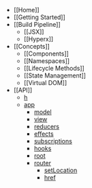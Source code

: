 * [[Home]]
* [[Getting Started]]
* [[Build Pipeline]]
  * [[JSX]]
  * [[Hyperx]]
* [[Concepts]]
  * [[Components]]
  * [[Namespaces]]
  * [[Lifecycle Methods]]
  * [[State Management]]
  * [[Virtual DOM]]
* [[API]]
  * [h](/hyperapp/hyperapp/wiki/api#h)
  * [app](/hyperapp/hyperapp/wiki/api#app)
    * [model](/hyperapp/hyperapp/wiki/api#model)
    * [view](/hyperapp/hyperapp/wiki/api#view)
    * [reducers](/hyperapp/hyperapp/wiki/api#reducers)
    * [effects](/hyperapp/hyperapp/wiki/api#effects)
    * [subscriptions](/hyperapp/hyperapp/wiki/api#subscriptions)
    * [hooks](/hyperapp/hyperapp/wiki/api#hooks)
    * [root](/hyperapp/hyperapp/wiki/api#root)
    * [router](/hyperapp/hyperapp/wiki/api#router)
        * [setLocation](/hyperapp/hyperapp/wiki/api#setlocation)
        * [href](/hyperapp/hyperapp/wiki/api#href)

